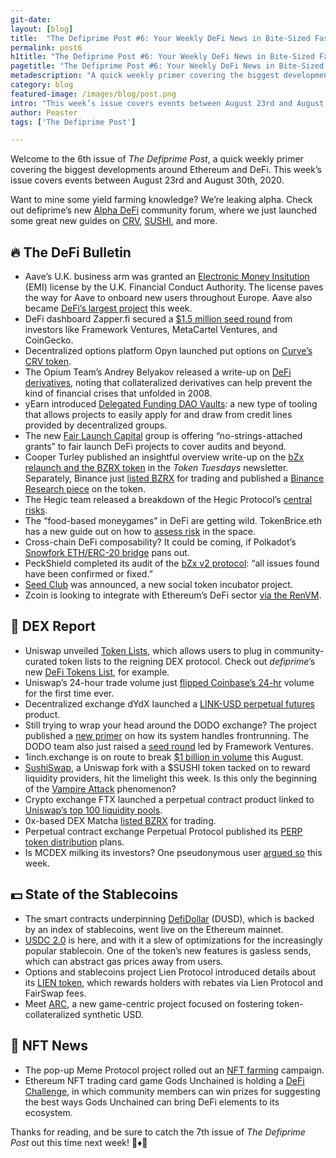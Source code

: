 ```yaml
---
git-date:
layout: [blog]
title:  "The Defiprime Post #6: Your Weekly DeFi News in Bite-Sized Fashion"
permalink: post6
h1title: "The Defiprime Post #6: Your Weekly DeFi News in Bite-Sized Fashion"
pagetitle: "The Defiprime Post #6: Your Weekly DeFi News in Bite-Sized Fashion"
metadescription: "A quick weekly primer covering the biggest developments around Ethereum and DeFi. This week’s issue covers events between August 23rd and August 30th, 2020"
category: blog
featured-image: /images/blog/post.png
intro: "This week’s issue covers events between August 23rd and August 30th, 2020"
author: Peaster
tags: ['The Defiprime Post']

---
```

Welcome to the 6th issue of _The Defiprime Post_, a quick weekly primer covering the biggest developments around Ethereum and DeFi. This week’s issue covers events between August 23rd and August 30th, 2020.

Want to mine some yield farming knowledge? We’re leaking alpha. Check out defiprime’s new [Alpha DeFi](https://alpha.defiprime.com/c/yield-farming/6) community forum, where we just launched some great new guides on [CRV](https://alpha.defiprime.com/t/yield-farming-curve-with-a-2-5x-boost/226), [SUSHI](https://alpha.defiprime.com/t/yield-farming-with-sushi/227), and more.

## 🔥 The DeFi Bulletin


*   Aave’s U.K. business arm was granted an [Electronic Money Insitution](https://www.theblockcrypto.com/post/75845/aave-uk-fca-emi-license-defi) (EMI) license by the U.K. Financial Conduct Authority. The license paves the way for Aave to onboard new users throughout Europe. Aave also became [DeFi’s largest project](https://defipulse.com/) this week.
*   DeFi dashboard Zapper.fi secured a [$1.5 million seed round](https://medium.com/zapper-protocol/zapper-closes-1-5m-seed-round-a04a8a0bd2c4) from investors like Framework Ventures, MetaCartel Ventures, and CoinGecko.
*   Decentralized options platform Opyn launched put options on [Curve’s CRV token](https://www.theblockcrypto.com/linked/76324/opyn-launches-put-options-curve-token).
*   The Opium Team’s Andrey Belyakov released a write-up on [DeFi derivatives](https://medium.com/opium-network/derivatives-in-defi-reminiscence-of-the-2008-financial-crisis-2d0072a2e9e1), noting that collateralized derivatives can help prevent the kind of financial crises that unfolded in 2008.
*   yEarn introduced [Delegated Funding DAO Vaults](https://medium.com/iearn/delegated-funding-dao-vaults-7ab05a63d7ba): a new type of tooling that allows projects to easily apply for and draw from credit lines provided by decentralized groups.
*   The new [Fair Launch Capital](https://www.fairlaunch.capital/) group is offering “no-strings-attached grants” to fair launch DeFi projects to cover audits and beyond.
*   Cooper Turley published an insightful overview write-up on the [bZx relaunch and the BZRX token](https://tokentuesdays.substack.com/p/the-rebirth-of-bzx-protocol) in the _Token Tuesdays_ newsletter. Separately, Binance just [listed BZRX](https://www.binance.com/en/support/articles/db1f08bcb1624b29b3d19ebc2e62e1eb) for trading and published a [Binance Research piece](https://research.binance.com/en/projects/bzx-protocol) on the token.
*   The Hegic team released a breakdown of the Hegic Protocol’s [central risks](https://medium.com/hegic/hegic-protocol-risks-breakdown-d3dcf8c85d01).
*   The “food-based moneygames” in DeFi are getting wild. TokenBrice.eth has a new guide out on how to [assess risk](https://tokenbrice.xyz/posts/2020/defi-moneygames/) in the space.
*   Cross-chain DeFi composability? It could be coming, if Polkadot’s [Snowfork ETH/ERC-20 bridge](https://cointelegraph.com/news/a-new-polkadot-to-ethereum-bridge-could-enable-cross-chain-defi-composability) pans out.
*   PeckShield completed its audit of the [bZx v2 protocol](https://twitter.com/peckshield/status/1299446556345606144): “all issues found have been confirmed or fixed.”
*   [Seed Club](https://medium.com/@thattallguy/introducing-seed-club-a-social-token-incubator-490c0474421b) was announced, a new social token incubator project.
*   Zcoin is looking to integrate with Ethereum’s DeFi sector [via the RenVM](https://forum.zcoin.io/t/zcoin-and-the-defi-ecosystem/848).


## 💱 DEX Report

*   Uniswap unveiled [Token Lists](https://uniswap.org/blog/token-lists/), which allows users to plug in community-curated token lists to the reigning DEX protocol. Check out _defiprime_’s new [DeFi Tokens List](https://defiprime.com/tokenlist), for example.
*   Uniswap’s 24-hour trade volume just [flipped Coinbase’s 24-hr](https://twitter.com/haydenzadams/status/1300034164830408704) volume for the first time ever.
*   Decentralized exchange dYdX launched a [LINK-USD perpetual futures](https://integral.dydx.exchange/link-usd-perpetual-contract-market-is-live/) product.
*   Still trying to wrap your head around the DODO exchange? The project published a [new primer](https://medium.com/dodoex/a-gentle-introduction-to-how-dodo-deals-with-market-risk-39dac80f740b) on how its system handles frontrunning. The DODO team also just raised a [seed round](https://medium.com/dodoex/dodo-announces-seed-round-led-by-framework-ventures-unveils-long-term-roadmap-3bdef33736d4) led by Framework Ventures.
*   1inch.exchange is on route to break [$1 billion in volume](https://twitter.com/santimentfeed/status/1298730214831173633) this August.
*   [SushiSwap](https://medium.com/sushiswap/the-sushiswap-project-c4049ea9941e), a Uniswap fork with a $SUSHI token tacked on to reward liquidity providers, hit the limelight this week. Is this only the beginning of the [Vampire Attack](https://www.cryptonative.ch/vampire-attack-an-attack-on-liquidity-dependent-protocols/) phenomenon?
*   Crypto exchange FTX launched a perpetual contract product linked to [Uniswap’s top 100 liquidity pools](https://www.theblockcrypto.com/linked/75846/ftx-launches-uniswap-perp?utm_source=cryptopanic&utm_medium=rss).
*   0x-based DEX Matcha [listed BZRX](https://twitter.com/matchaxyz/status/1300117028179791872) for trading.
*   Perpetual contract exchange Perpetual Protocol published its [PERP token distribution](https://medium.com/@perpetualprotocol/perp-token-distribution-2f1b6196744d) plans.
*   Is MCDEX milking its investors? One pseudonymous user [argued so](https://medium.com/@pommepotatoes/mcdex-mcb-the-new-way-to-milk-investors-d5fc27d19d5e) this week.


## 💵 State of the Stablecoins

*   The smart contracts underpinning [DefiDollar](https://medium.com/defidollar/defidollar-is-live-b8d9cbc08b88) (DUSD), which is backed by an index of stablecoins, went live on the Ethereum mainnet.
*   [USDC 2.0](https://medium.com/centre-blog/centre-consortium-announces-release-of-usd-coin-version-2-0-37ee8b27e09b) is here, and with it a slew of optimizations for the increasingly popular stablecoin. One of the token’s new features is gasless sends, which can abstract gas prices away from users.
*   Options and stablecoins project Lien Protocol introduced details about its [LIEN token](https://medium.com/lien-finance/lien-token-metrics-f9e7bae3e407), which rewards holders with rebates via Lien Protocol and FairSwap fees.
*   Meet [ARC](https://defiweekly.substack.com/p/world-meet-arc), a new game-centric project focused on fostering token-collateralized synthetic USD.


## 💎 NFT News

*   The pop-up Meme Protocol project rolled out an [NFT farming](https://medium.com/@dontbuymeme/announcing-the-meme-protocol-yield-farming-meets-nfts-1a9820f7058b) campaign.
*   Ethereum NFT trading card game Gods Unchained is holding a [DeFi Challenge](https://www.reddit.com/r/GodsUnchained/comments/igsfib/the_gods_unchained_defi_challenge_eth_prizes_for/), in which community members can win prizes for suggesting the best ways Gods Unchained can bring DeFi elements to its ecosystem.



Thanks for reading, and be sure to catch the 7th issue of _The Defiprime Post_ out this time next week! 👋♦️👋
